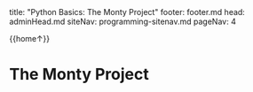 <frontmatter>
title: "Python Basics: The Monty Project"
footer: footer.md
head: adminHead.md
siteNav: programming-sitenav.md
pageNav: 4
</frontmatter>

<include src="../../common/header.md" />

<div class="website-content" id="main">
<div id="toc">

{{home↑}}
  
</div>
<div id="main">

# The Monty Project

<include src="../monty/monty.mbdf" />

</div>
</div>